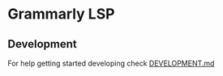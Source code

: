 # Grammarly LSP

## Development

For help getting started developing check [DEVELOPMENT.md](DEVELOPMENT.md)
